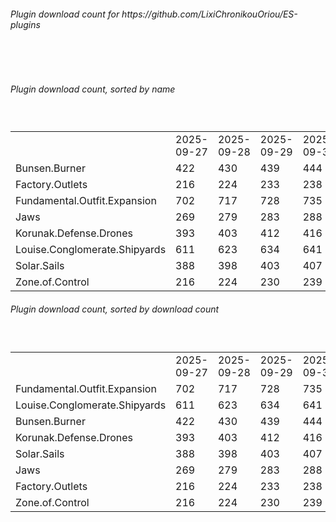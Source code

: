 <h6>Plugin download count for https://github.com/LixiChronikouOriou/ES-plugins</h6><br>
<br>
<h6>Plugin download count, sorted by name</h6><sub><sup><br>
<table>
	<tr>
		<td></td>
		<td>2025-09-27</td>
		<td>2025-09-28</td>
		<td>2025-09-29</td>
		<td>2025-09-30</td>
		<td>2025-10-01</td>
		<td>2025-10-02</td>
		<td>2025-10-03</td>
		<td>today +</td>
	</tr>
	<tr>
		<td>Bunsen.Burner</td>
		<td>422</td>
		<td>430</td>
		<td>439</td>
		<td>444</td>
		<td>453</td>
		<td>459</td>
		<td>459</td>
		<td></td>
	</tr>
	<tr>
		<td>Factory.Outlets</td>
		<td>216</td>
		<td>224</td>
		<td>233</td>
		<td>238</td>
		<td>248</td>
		<td>258</td>
		<td>258</td>
		<td></td>
	</tr>
	<tr>
		<td>Fundamental.Outfit.Expansion</td>
		<td>702</td>
		<td>717</td>
		<td>728</td>
		<td>735</td>
		<td>746</td>
		<td>759</td>
		<td>759</td>
		<td></td>
	</tr>
	<tr>
		<td>Jaws</td>
		<td>269</td>
		<td>279</td>
		<td>283</td>
		<td>288</td>
		<td>299</td>
		<td>309</td>
		<td>309</td>
		<td></td>
	</tr>
	<tr>
		<td>Korunak.Defense.Drones</td>
		<td>393</td>
		<td>403</td>
		<td>412</td>
		<td>416</td>
		<td>423</td>
		<td>429</td>
		<td>429</td>
		<td></td>
	</tr>
	<tr>
		<td>Louise.Conglomerate.Shipyards</td>
		<td>611</td>
		<td>623</td>
		<td>634</td>
		<td>641</td>
		<td>648</td>
		<td>657</td>
		<td>657</td>
		<td></td>
	</tr>
	<tr>
		<td>Solar.Sails</td>
		<td>388</td>
		<td>398</td>
		<td>403</td>
		<td>407</td>
		<td>414</td>
		<td>421</td>
		<td>421</td>
		<td></td>
	</tr>
	<tr>
		<td>Zone.of.Control</td>
		<td>216</td>
		<td>224</td>
		<td>230</td>
		<td>239</td>
		<td>248</td>
		<td>256</td>
		<td>256</td>
		<td></td>
	</tr>
</table>
</sub></sup>
<h6>Plugin download count, sorted by download count</h6><sub><sup><br>
<table>
	<tr>
		<td></td>
		<td>2025-09-27</td>
		<td>2025-09-28</td>
		<td>2025-09-29</td>
		<td>2025-09-30</td>
		<td>2025-10-01</td>
		<td>2025-10-02</td>
		<td>2025-10-03</td>
		<td>today +</td>
	</tr>
	<tr>
		<td>Fundamental.Outfit.Expansion</td>
		<td>702</td>
		<td>717</td>
		<td>728</td>
		<td>735</td>
		<td>746</td>
		<td>759</td>
		<td>759</td>
		<td></td>
	</tr>
	<tr>
		<td>Louise.Conglomerate.Shipyards</td>
		<td>611</td>
		<td>623</td>
		<td>634</td>
		<td>641</td>
		<td>648</td>
		<td>657</td>
		<td>657</td>
		<td></td>
	</tr>
	<tr>
		<td>Bunsen.Burner</td>
		<td>422</td>
		<td>430</td>
		<td>439</td>
		<td>444</td>
		<td>453</td>
		<td>459</td>
		<td>459</td>
		<td></td>
	</tr>
	<tr>
		<td>Korunak.Defense.Drones</td>
		<td>393</td>
		<td>403</td>
		<td>412</td>
		<td>416</td>
		<td>423</td>
		<td>429</td>
		<td>429</td>
		<td></td>
	</tr>
	<tr>
		<td>Solar.Sails</td>
		<td>388</td>
		<td>398</td>
		<td>403</td>
		<td>407</td>
		<td>414</td>
		<td>421</td>
		<td>421</td>
		<td></td>
	</tr>
	<tr>
		<td>Jaws</td>
		<td>269</td>
		<td>279</td>
		<td>283</td>
		<td>288</td>
		<td>299</td>
		<td>309</td>
		<td>309</td>
		<td></td>
	</tr>
	<tr>
		<td>Factory.Outlets</td>
		<td>216</td>
		<td>224</td>
		<td>233</td>
		<td>238</td>
		<td>248</td>
		<td>258</td>
		<td>258</td>
		<td></td>
	</tr>
	<tr>
		<td>Zone.of.Control</td>
		<td>216</td>
		<td>224</td>
		<td>230</td>
		<td>239</td>
		<td>248</td>
		<td>256</td>
		<td>256</td>
		<td></td>
	</tr>
</table>
</sub></sup>
